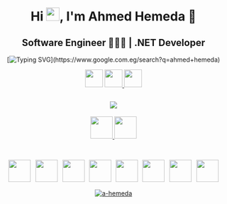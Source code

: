 <h1 align="center">Hi <img src="https://raw.githubusercontent.com/aemmadi/aemmadi/master/wave.gif" width="30">, I'm Ahmed Hemeda 👑</h1>
<h2 align="center">Software Engineer 👨🏻‍💻 | .NET Developer</h2>
<div align="center">

[![Typing SVG](https://readme-typing-svg.demolab.com?font=Orbitron&weight=500&size=22&pause=1000&color=C00000&center=true&vCenter=true&width=420&lines=Follow+to+get+new+updates+💙✨;)](https://www.google.com.eg/search?q=ahmed+hemeda)

</div>
<p align="center">
  <img src="https://komarev.com/ghpvc/?username=a-hemeda&label=Viewers&color=0060A0&style=flat" height="40"/>
  <a href="https://github.com/a-hemeda">
  <img src="https://img.shields.io/badge/dynamic/json?logo=github&label=Followers&labelColor=202525&color=800000&query=%24.data.totalSubs&url=https%3A%2F%2Fapi.spencerwoo.com%2Fsubstats%2F%3Fsource%3Dgithub%26queryKey%3Da-hemeda&longCache=true" height="40"/> </a>
  <a href="https://github.com/a-hemeda?tab=stars"> <img Followers" src="https://img.shields.io/github/stars/a-hemeda?color=red&logo=github" height="40" > </a> </p>
<h2 align="center">
  <img src="https://readme-typing-svg.herokuapp.com?lines=Check+my+posts+on+LinkedIn+🔥❤️👌" /> </h2>
<p align="center">
  <a target="_blank" href="https://www.linkedin.com/in/a-hemeda"><img src="https://img.shields.io/badge/-LinkedIn-0060A0?style=for-the-badge&logo=Linkedin&logoColor=white" height="50" > </img> </a>
  <a target="_blank" href="mailto:7hemeda@gmail.com"><img src="https://img.shields.io/badge/-Gmail-800000?style=for-the-badge&logo=Gmail&logoColor=white" height="50" > </img> </a>
</p>
<br/>
<p align="center">
  <img src="https://skillicons.dev/icons?i=cs" height="50"/>
  <img width="3" />
  <img src="https://skillicons.dev/icons?i=dotnet" height="50"/>
  <img width="3" />
  <img src="https://cdn.jsdelivr.net/gh/devicons/devicon/icons/dotnetcore/dotnetcore-original.svg" height="50"/>
  <img width="2" />
  <img src="https://cdn.simpleicons.org/html5/E34F26" height="50"/>
  <img width="2" />
  <img src="https://cdn.simpleicons.org/css3/1572B6" height="50"/>
  <img width="2" />
  <img src="https://www.vectorlogo.zone/logos/git-scm/git-scm-icon.svg" height="50"/>
  <img width="3" />
  <img src="https://skillicons.dev/icons?i=firebase" height="50"/>
  <img width="3" />
  <img src="https://skillicons.dev/icons?i=github" height="50"/>
<br/>
<p align="center">
  <a href="https://github.com/ryo-ma/github-profile-trophy"><img src="https://github-profile-trophy.vercel.app/?username=a-hemeda&theme=algolia" alt="a-hemeda" /></a> </p>
